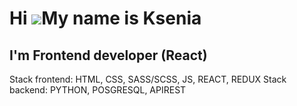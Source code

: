 Hi ![](https://user-images.githubusercontent.com/18350557/176309783-0785949b-9127-417c-8b55-ab5a4333674e.gif)My name is Ksenia
==============================================================================================================================

I'm Frontend developer (React)
-----------------------------

Stack frontend: HTML, CSS, SASS/SCSS, JS, REACT, REDUX 
Stack backend: PYTHON, POSGRESQL, APIREST


